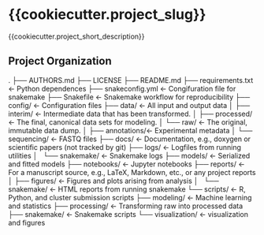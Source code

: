 {{cookiecutter.project_slug}}
==============================

{{cookiecutter.project_short_description}}

Project Organization
--------------------

.
├── AUTHORS.md
├── LICENSE
├── README.md
├── requirements.txt    <- Python dependences
├── snakeconfig.yml     <- Congifuration file for snakemake
├── Snakefile           <- Snakemake workflow for reproducibility
├── config/             <- Configuration files
├── data/               <- All input and output data
│   ├── interim/        <- Intermediate data that has been transformed.
│   ├── processed/      <- The final, canonical data sets for modeling.
│   └── raw/            <- The original, immutable data dump.
│       ├── annotations/<- Experimental metadata
│       └── sequencing/ <- FASTQ files
├── docs/               <- Documentation, e.g., doxygen or scientific papers (not tracked by git)
├── logs/               <- Logfiles from running utilities
│   └── snakemake/      <- Snakemake logs
├── models/             <- Serialized and fitted models
├── notebooks/          <- Jupyter notebooks
├── reports/            <- For a manuscript source, e.g., LaTeX, Markdown, etc., or any project reports
│   ├── figures/        <- Figures and plots arising from analysis
│   └── snakemake/      <- HTML reports from running snakemake
└── scripts/            <- R, Python, and cluster submission scripts
    ├── modeling/       <- Machine learning and statistics
    ├── processing/     <- Transforming raw into processed data
    ├── snakemake/      <- Snakemake scripts
    └── visualization/  <- visualization and figures
